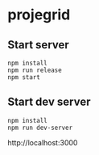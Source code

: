 # projegrid

## Start server
```
npm install
npm run release
npm start
```

## Start dev server

 ```
 npm install
 npm run dev-server
 ```

 http://localhost:3000
